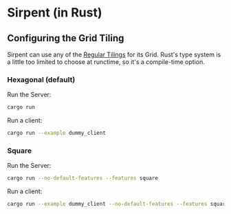 # Sirpent (in Rust)

## Configuring the Grid Tiling
Sirpent can use any of the [Regular Tilings](https://en.wikipedia.org/wiki/Euclidean_tilings_by_convex_regular_polygons#Regular_Tilings) for its Grid. Rust's type system is a little too limited to choose at runctime, so it's a compile-time option.

### Hexagonal (default)

Run the Server:

``` sh
cargo run
```

Run a client:

``` sh
cargo run --example dummy_client
```

### Square

Run the Server:

``` sh
cargo run --no-default-features --features square
```

Run a client:

``` sh
cargo run --example dummy_client --no-default-features --features square
```
